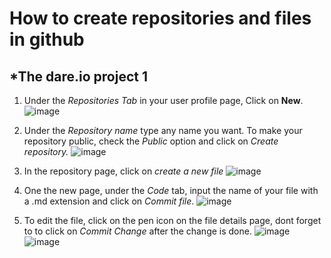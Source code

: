 # How to create repositories and files in github
## *The dare.io project 1


1. Under the *Repositories Tab* in your user profile page, Click on **New**.
![image](https://user-images.githubusercontent.com/86664013/123815892-c393ee00-d8ee-11eb-8902-c18279f78db7.png)

2. Under the *Repository name* type any name you want. To make your repository public, check the *Public* option and click on *Create repository.*
![image](https://user-images.githubusercontent.com/86664013/123815981-d6a6be00-d8ee-11eb-9c1e-7d31fb3e198e.png)

3.  In the repository page, click on *create a new file* 
![image](https://user-images.githubusercontent.com/86664013/123851100-bab51380-d912-11eb-893d-7c88eeb44860.png)

4.  One the new page, under the *Code* tab, input the name of your file with a .md extension and click on *Commit file*.
![image](https://user-images.githubusercontent.com/86664013/123851537-33b46b00-d913-11eb-8b00-e810485ebfa7.png)

6.  To edit the file, click on the pen icon on the file details page, dont forget to to click on *Commit Change* after the change is done.
![image](https://user-images.githubusercontent.com/86664013/123851853-99085c00-d913-11eb-9d20-5dd0edac3701.png)
![image](https://user-images.githubusercontent.com/86664013/123852036-c5bc7380-d913-11eb-9640-c2b43b7d3f04.png)

